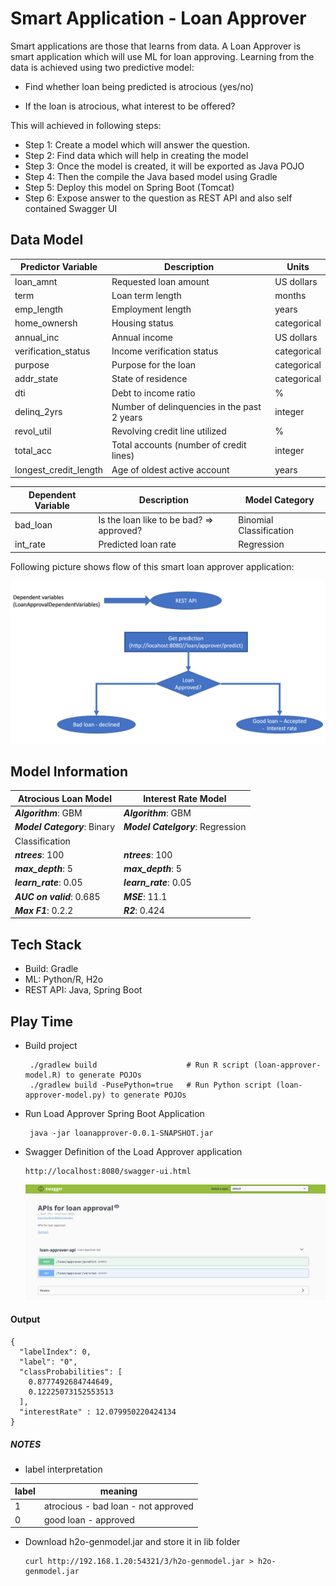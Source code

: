 # Smart Application - Loan Approver

Smart applications are those that learns from data. A Loan Approver is smart application which will use ML for loan approving. Learning from the data is achieved using two predictive model:

- Find whether loan being predicted is atrocious  (yes/no)

- If the loan is atrocious, what interest to be offered?

This will achieved in following steps:

- Step 1: Create a model which will answer the question.
- Step 2: Find data which will help in creating the model
- Step 3: Once the model is created, it will be exported as Java POJO
- Step 4: Then the compile the Java based model using Gradle
- Step 5: Deploy this model on Spring Boot (Tomcat)
- Step 6: Expose answer to the question as REST API and also self contained Swagger UI

## Data Model

| Predictor Variable               | Description                                 | Units        |
|----------------------------------|---------------------------------------------|--------------|
| loan_amnt                        | Requested loan amount                       |  US dollars  |
| term                             | Loan term length                            |  months      |
| emp_length                       | Employment length                           |  years       |
| home_ownersh                     | Housing status                              |  categorical |
| annual_inc                       | Annual income                               |  US dollars  |
| verification_status              | Income verification status                  |  categorical |
| purpose                          | Purpose for the loan                        |  categorical |
| addr_state                       | State of residence                          |  categorical |
| dti                              | Debt to income ratio                        |  %           |
| delinq_2yrs                      | Number of delinquencies in the past 2 years |  integer     |
| revol_util                       | Revolving credit line utilized              |  %           |
| total_acc                        | Total accounts (number of credit lines)     |  integer     |
| longest_credit_length            | Age of oldest active account                |  years       |

 
 Dependent Variable                | Description                                 | Model Category         |
|----------------------------------|---------------------------------------------|------------------------|
| bad_loan                         | Is the loan like to be bad? => approved?    | Binomial Classification|
| int_rate                         | Predicted loan rate                         | Regression             |



Following picture shows flow of this smart loan approver application:

![alt text](./LoanFlowPath.png)

## Model Information

| Atrocious Loan Model                         | Interest Rate Model                              |
|----------------------------------------------|--------------------------------------------------|
|**_Algorithm_**:      GBM                     |**_Algorithm_**:      GBM                         |
|**_Model Category_**: Binary                  |**_Model Catelgory_**:      Regression            |
|                      Classification          |                                                  |
|**_ntrees_**: 100                             |**_ntrees_**: 100                                 | 
|**_max_depth_**: 5                            |**_max_depth_**: 5                                |
|**_learn_rate_**: 0.05                        |**_learn_rate_**: 0.05                            |
|**_AUC on valid_**: 0.685                     |**_MSE_**: 11.1                                   |
|**_Max F1_**: 0.2.2                           |**_R2_**:  0.424                                  |


## Tech Stack
- Build: Gradle
- ML: Python/R, H2o
- REST API: Java, Spring Boot

## Play Time
- Build project
    ```
     ./gradlew build                    # Run R script (loan-approver-model.R) to generate POJOs
     ./gradlew build -PusePython=true   # Run Python script (loan-approver-model.py) to generate POJOs
    ```
    
- Run Load Approver Spring Boot Application

    ```
     java -jar loanapprover-0.0.1-SNAPSHOT.jar
    ```

-  Swagger Definition of the Load Approver application
    ```
    http://localhost:8080/swagger-ui.html
    ```
    ![alt text](./SwaggerLoanApproverAPIs.png)
    
#### Output
```
{
  "labelIndex": 0,
  "label": "0",
  "classProbabilities": [
    0.8777492684744649,
    0.12225073152553513
  ],
  "interestRate" : 12.079950220424134
}
```
    
##### NOTES
- label interpretation

| label                         |  meaning                             |
|-------------------------------|--------------------------------------|
|1                              | atrocious - bad loan - not approved  |
|0                              | good loan - approved                 |

- Download h2o-genmodel.jar and store it in lib folder
    ```
    curl http://192.168.1.20:54321/3/h2o-genmodel.jar > h2o-genmodel.jar
    ```


    
 
    






